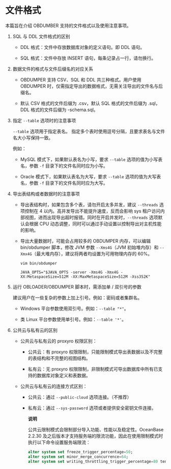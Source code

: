 文件格式 
=========================

本篇旨在介绍 OBDUMBER 支持的文件格式以及使用注意事项。

1. SQL 与 DDL 文件格式的区别

   * DDL 格式：文件中存放数据库对象的定义语句。即 DDL 语句。

     
   
   * SQL 格式：文件中存放 INSERT 语句，每条记录占一行，请勿换行。

     
   

   

2. 数据文件的格式与文件后缀名的对应关系

   * OBDUMPER 支持 CSV、SQL 和 DDL 共三种格式。用户使用 OBDUMPER 时，仅需指定导出的数据格式，无需关注导出的文件名与后缀名。

     
   
   * 默认 CSV 格式的文件后缀为 .csv，默认 SQL 格式的文件后缀为 .sql，DDL 格式的文件后缀为 -schema.sql。

     
   

   

3. 指定 `--table` 选项时的注意事项

   `--table` 选项用于指定表名。 指定多个表时使用逗号分隔，且要求表名与文件名大小写保持一致。 

   例如：
   * MySQL 模式下，如果默认表名为小写，要求 `--table` 选项的值为小写表名，参数 `-f` 目录下的文件名同时应为小写。

     
   
   * Oracle 模式下，如果默认表名为大写，要求 `--table` 选项的值为大写表名，参数 `-f` 目录下的文件名同时应为大写。

     
   

   

4. 导出表结构或者数据时的注意事项

   * 导出表结构时，如果包含多个表，请勿开启太多并发，建议 `--threads` 选项控制在 4 以内。高并发导出不能提升速度，反而会影响 sys 租户访问内部视图，进而出现导出超时报错。同时在开启并发时，`--threads` 选项默认会根据 CPU 动态调整，同时可以通过手动设置以控制导出对主机性能的影响。

     
   
   * 导出大量数据时，可能会占用较多的 OBDUMPER 内存，可以编辑 bin/obdumper 脚本，修改 JVM 参数 `--Xms4G`（JVM 初始堆内存）和 `--Xmx4G`（最大堆内存），建议将两者均设置为可用物理内存的 60%。

     ```shell
     vim bin/obdumper
     
     JAVA_OPTS="$JAVA_OPTS -server -Xms4G -Xmx4G -XX:MetaspaceSize=512M -XX:MaxMetaspaceSize=512M -Xss352K"
     ```

     

     
   

   

5. 运行 OBLOADER/OBDUMPER 脚本时，需添加单 / 双引号的参数

   建议用户在一些复杂的参数上加上引号。例如：密码或者集群名。
   * Windows 平台参数使用双引号。例如：`--table "*"`。

     
   
   * 类 Linux 平台参数使用单引号。例如：`--table '*'`。

     
   

   

6. 公共云与私有云的区别

   * 公共云与私有云的 proxyro 权限区别：

     * 公共云：有 proxyro 权限限制，只能限制模式导出表数据以及不完整的表结构和不完整的视图结构。

       
     
     * 私有云：无 proxyro 权限限制，非限制模式可导出数据库中所有已支持的数据库对象定义和表数据。

       
     

     
   
   * 公共云与私有云的连接方式区别：

     * 公共云：通过 `--public-cloud` 选项连接。（不推荐）

       
     
     * 私有云：通过 `--sys-password` 选项或者提供安全密钥文件连接。

       **说明**

       

       公共云限制模式会限制部分导入功能、性能以及稳定性。OceanBase 2.2.30 及之后版本才支持服务端的限流功能，因此在使用限制模式时执行以下命令设置服务端限流：

       ```sql
       alter system set freeze_trigger_percentage=50;
       alter system set minor_merge_concurrence=64;
       alter system set writing_throttling_trigger_percentage=80 tenant='xxx';
       ```

       
       
     

     
   

   



